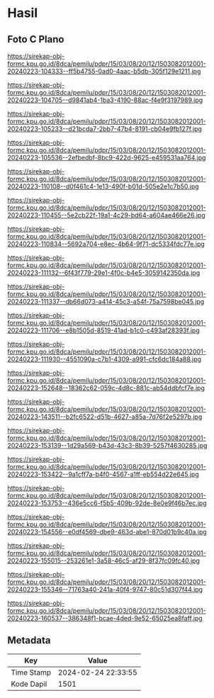 # Hasil

## Foto C Plano

https://sirekap-obj-formc.kpu.go.id/8dca/pemilu/pdpr/15/03/08/20/12/1503082012001-20240223-104333--ff5b4755-0ad0-4aac-b5db-305f129e1211.jpg

https://sirekap-obj-formc.kpu.go.id/8dca/pemilu/pdpr/15/03/08/20/12/1503082012001-20240223-104705--d9841ab4-1ba3-4190-88ac-f4e9f3197989.jpg

https://sirekap-obj-formc.kpu.go.id/8dca/pemilu/pdpr/15/03/08/20/12/1503082012001-20240223-105233--d21bcda7-2bb7-47b4-8191-cb04e9fb127f.jpg

https://sirekap-obj-formc.kpu.go.id/8dca/pemilu/pdpr/15/03/08/20/12/1503082012001-20240223-105536--2efbedbf-8bc9-422d-9625-e459531aa764.jpg

https://sirekap-obj-formc.kpu.go.id/8dca/pemilu/pdpr/15/03/08/20/12/1503082012001-20240223-110108--d0f461c4-1e13-490f-b01d-505e2e1c7b50.jpg

https://sirekap-obj-formc.kpu.go.id/8dca/pemilu/pdpr/15/03/08/20/12/1503082012001-20240223-110455--5e2cb22f-19a1-4c29-bd64-a604ae466e26.jpg

https://sirekap-obj-formc.kpu.go.id/8dca/pemilu/pdpr/15/03/08/20/12/1503082012001-20240223-110834--5692a704-e8ec-4b64-9f71-dc5334fdc77e.jpg

https://sirekap-obj-formc.kpu.go.id/8dca/pemilu/pdpr/15/03/08/20/12/1503082012001-20240223-111132--6f43f779-29e1-4f0c-b4e5-3059142350da.jpg

https://sirekap-obj-formc.kpu.go.id/8dca/pemilu/pdpr/15/03/08/20/12/1503082012001-20240223-111337--db66d073-a414-45c3-a54f-75a7598be045.jpg

https://sirekap-obj-formc.kpu.go.id/8dca/pemilu/pdpr/15/03/08/20/12/1503082012001-20240223-111706--e8b1505d-8519-41ad-b1c0-c493af28393f.jpg

https://sirekap-obj-formc.kpu.go.id/8dca/pemilu/pdpr/15/03/08/20/12/1503082012001-20240223-111930--4551090a-c7b1-4309-a991-cfc6dc184a88.jpg

https://sirekap-obj-formc.kpu.go.id/8dca/pemilu/pdpr/15/03/08/20/12/1503082012001-20240223-152648--18362c62-059c-4d8c-881c-ab54ddbfcf7e.jpg

https://sirekap-obj-formc.kpu.go.id/8dca/pemilu/pdpr/15/03/08/20/12/1503082012001-20240223-143511--b2fc6522-d51b-4627-a85a-7d76f2e5297b.jpg

https://sirekap-obj-formc.kpu.go.id/8dca/pemilu/pdpr/15/03/08/20/12/1503082012001-20240223-153139--1d29a569-b43d-43c3-8b39-5257f4630285.jpg

https://sirekap-obj-formc.kpu.go.id/8dca/pemilu/pdpr/15/03/08/20/12/1503082012001-20240223-153422--9a1cff7a-b4f0-4567-a1ff-eb554d22e645.jpg

https://sirekap-obj-formc.kpu.go.id/8dca/pemilu/pdpr/15/03/08/20/12/1503082012001-20240223-153753--436e5cc6-f5b5-409b-92de-8e0e9f46b7ec.jpg

https://sirekap-obj-formc.kpu.go.id/8dca/pemilu/pdpr/15/03/08/20/12/1503082012001-20240223-154556--e0df4569-dbe9-463d-abe1-870d01b9c40a.jpg

https://sirekap-obj-formc.kpu.go.id/8dca/pemilu/pdpr/15/03/08/20/12/1503082012001-20240223-155015--253261e1-3a58-46c5-af29-8f37fc09fc40.jpg

https://sirekap-obj-formc.kpu.go.id/8dca/pemilu/pdpr/15/03/08/20/12/1503082012001-20240223-155346--71763a40-241a-40f4-9747-80c51d307f44.jpg

https://sirekap-obj-formc.kpu.go.id/8dca/pemilu/pdpr/15/03/08/20/12/1503082012001-20240223-160537--386348f1-bcae-4ded-9e52-65025ea8faff.jpg


## Metadata

| Key        | Value               |
| ---------- | ------------------- |
| Time Stamp | 2024-02-24 22:33:55 |
| Kode Dapil | 1501                |



